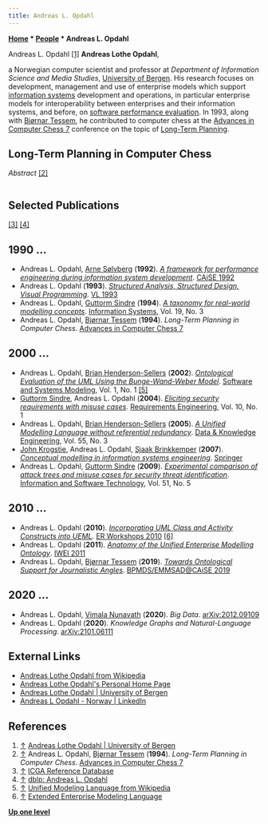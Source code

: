 ```yaml
---
title: Andreas L. Opdahl
---
```

**[Home](Home "Home") * [People](People "People") * Andreas L. Opdahl**

[](https://www.uib.no/en/persons/Andreas.Opdahl) Andreas L. Opdahl <a id="cite-note-1" href="#cite-ref-1">[1]</a>
**Andreas Lothe Opdahl**,

a Norwegian computer scientist and professor at *Department of Information Science and Media Studies*, [University of Bergen](https://en.wikipedia.org/wiki/University_of_Bergen).
His research focuses on development, management and use of enterprise models which support [information systems](https://en.wikipedia.org/wiki/Information_systems) development and operations,
in particular enterprise models for interoperability between enterprises and their information systems, and before, on [software performance evaluation](https://en.wikipedia.org/wiki/Software_performance_testing).
In 1993, along with [Bjørnar Tessem](Bj%C3%B8rnar_Tessem "Bjørnar Tessem"), he contributed to computer chess at the [Advances in Computer Chess 7](Advances_in_Computer_Chess_7 "Advances in Computer Chess 7") conference on the topic of [Long-Term Planning](Planning "Planning").

## Long-Term Planning in Computer Chess

*Abstract* <a id="cite-note-2" href="#cite-ref-2">[2]</a>

```C++A Framework for long-term planning in computer chess is sketched and as an example the [King's Indian Defence](https://en.wikipedia.org/wiki/King%27s_Indian_Defence) is proposed schematically. Chess plans are represented as logical initiation, fulfilment and abandonment conditions and as modifications to the parameters used to [evaluate](Evaluation "Evaluation") [nodes](Node "Node") in a [minimax search](Minimax "Minimax"). Several such plans are than combined to form a [directed acyclic graph](https://en.wikipedia.org/wiki/Directed_acyclic_graph) (DAG) through which the program moves as the game progresses. Rules are represented to support creation, maintenence and consistency of the resulting plan DAGs. Funally, further work is suggested.

```

## Selected Publications

<a id="cite-note-3" href="#cite-ref-3">[3]</a> <a id="cite-note-4" href="#cite-ref-4">[4]</a>

## 1990 ...

- Andreas L. Opdahl, [Arne Sølvberg](https://en.wikipedia.org/wiki/Arne_S%C3%B8lvberg) (**1992**). *[A framework for performance engineering during information system development](https://link.springer.com/chapter/10.1007/BFb0035126)*. [CAiSE 1992](https://dblp.uni-trier.de/db/conf/caise/caise92.html#OpdahlS92)
- Andreas L. Opdahl (**1993**). *[Structured Analysis, Structured Design, Visual Programming](https://ieeexplore.ieee.org/document/269614)*. [VL 1993](https://dblp.uni-trier.de/db/conf/vl/vl1993.html#Opdahl93)
- Andreas L. Opdahl, [Guttorm Sindre](https://scholar.google.no/citations?user=mlcWCCkAAAAJ&hl=en) (**1994**). *[A taxonomy for real-world modelling concepts](https://www.sciencedirect.com/science/article/abs/pii/0306437994900434)*. [Information Systems](<https://en.wikipedia.org/wiki/Information_Systems_(journal)>), Vol. 19, No. 3
- Andreas L. Opdahl, [Bjørnar Tessem](Bj%C3%B8rnar_Tessem "Bjørnar Tessem") (**1994**). *Long-Term Planning in Computer Chess*. [Advances in Computer Chess 7](Advances_in_Computer_Chess_7 "Advances in Computer Chess 7")

## 2000 ...

- Andreas L. Opdahl, [Brian Henderson-Sellers](https://en.wikipedia.org/wiki/Brian_Henderson-Sellers) (**2002**). *[Ontological Evaluation of the UML Using the Bunge-Wand-Weber Model](https://link.springer.com/article/10.1007/s10270-002-0003-9)*. [Software and Systems Modeling](https://en.wikipedia.org/wiki/Software_and_Systems_Modeling), Vol. 1, No. 1 <a id="cite-note-5" href="#cite-ref-5">[5]</a>
- [Guttorm Sindre](https://scholar.google.no/citations?user=mlcWCCkAAAAJ&hl=en), Andreas L. Opdahl (**2004**). *[Eliciting security requirements with misuse cases](https://link.springer.com/article/10.1007/s00766-004-0194-4)*. [Requirements Engineering](https://www.springer.com/journal/766), Vol. 10, No. 1
- Andreas L. Opdahl, [Brian Henderson-Sellers](https://en.wikipedia.org/wiki/Brian_Henderson-Sellers) (**2005**). *[A Unified Modelling Language without referential redundancy](https://www.sciencedirect.com/science/article/abs/pii/S0169023X04002320)*. [Data & Knowledge Engineering](https://en.wikipedia.org/wiki/Data_%26_Knowledge_Engineering), Vol. 55, No. 3
- [John Krogstie](https://en.wikipedia.org/wiki/John_Krogstie), Andreas L. Opdahl, [Sjaak Brinkkemper](https://en.wikipedia.org/wiki/Sjaak_Brinkkemper) (**2007**). *[Conceptual modelling in information systems engineering](https://www.springer.com/gp/book/9783540726760)*. [Springer](https://en.wikipedia.org/wiki/Springer_Science%2BBusiness_Media)
- Andreas L. Opdahl, [Guttorm Sindre](https://scholar.google.no/citations?user=mlcWCCkAAAAJ&hl=en) (**2009**). *[Experimental comparison of attack trees and misuse cases for security threat identification](https://www.sciencedirect.com/science/article/abs/pii/S0950584908000773)*. [Information and Software Technology](https://en.wikipedia.org/wiki/Information_and_Software_Technology), Vol. 51, No. 5

## 2010 ...

- Andreas L. Opdahl (**2010**). *[Incorporating UML Class and Activity Constructs into UEML](https://link.springer.com/chapter/10.1007%2F978-3-642-16385-2_31)*. [ER Workshops 2010](https://dblp.uni-trier.de/db/conf/er/erw2010.html#Opdahl10) <a id="cite-note-6" href="#cite-ref-6">[6]</a>
- Andreas L. Opdahl (**2011**). *[Anatomy of the Unified Enterprise Modelling Ontology](https://link.springer.com/chapter/10.1007/978-3-642-19680-5_14)*. [IWEI 2011](https://dblp.uni-trier.de/db/conf/ifip5-8/iwei2011.html#Opdahl11)
- Andreas L. Opdahl, [Bjørnar Tessem](Bj%C3%B8rnar_Tessem "Bjørnar Tessem") (**2019**). *[Towards Ontological Support for Journalistic Angles](https://link.springer.com/chapter/10.1007/978-3-030-20618-5_19)*. [BPMDS/EMMSAD@CAiSE 2019](https://dblp.uni-trier.de/db/conf/caise/bpmds2019.html#OpdahlT19)

## 2020 ...

- Andreas L. Opdahl, [Vimala Nunavath](https://scholar.google.com/citations?user=ZxQbRg8AAAAJ&hl=en) (**2020**). *Big Data*. [arXiv:2012.09109](https://arxiv.org/abs/2012.09109)
- Andreas L. Opdahl (**2020**). *Knowledge Graphs and Natural-Language Processing*. [arXiv:2101.06111](https://arxiv.org/abs/2101.06111)

## External Links

- [Andreas Lothe Opdahl from Wikipedia](https://en.wikipedia.org/wiki/Andreas_Lothe_Opdahl)
- [Andreas Lothe Opdahl's Personal Home Page](https://folk.uib.no/sinoa/)
- [Andreas Lothe Opdahl | University of Bergen](https://www.uib.no/en/persons/Andreas.Opdahl)
- [Andreas L Opdahl - Norway | LinkedIn](https://www.linkedin.com/in/andreas-l-opdahl-3780371/?originalSubdomain=no)

## References

1. <a id="cite-ref-1" href="#cite-note-1">↑</a> [Andreas Lothe Opdahl | University of Bergen](https://www.uib.no/en/persons/Andreas.Opdahl)
1. <a id="cite-ref-2" href="#cite-note-2">↑</a> Andreas L. Opdahl, [Bjørnar Tessem](Bj%C3%B8rnar_Tessem "Bjørnar Tessem") (**1994**). *Long-Term Planning in Computer Chess*. [Advances in Computer Chess 7](Advances_in_Computer_Chess_7 "Advances in Computer Chess 7")
1. <a id="cite-ref-3" href="#cite-note-3">↑</a> [ICGA Reference Database](ICGA_Journal#RefDB "ICGA Journal")
1. <a id="cite-ref-4" href="#cite-note-4">↑</a> [dblp: Andreas L. Opdahl](https://dblp.uni-trier.de/pid/12/256.html)
1. <a id="cite-ref-5" href="#cite-note-5">↑</a> [Unified Modeling Language from Wikipedia](https://en.wikipedia.org/wiki/Unified_Modeling_Language)
1. <a id="cite-ref-6" href="#cite-note-6">↑</a> [Extended Enterprise Modeling Language](https://en.wikipedia.org/wiki/Extended_Enterprise_Modeling_Language)

**[Up one level](People "People")**

